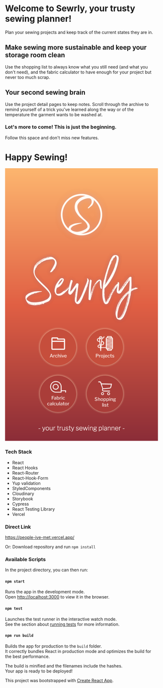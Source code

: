 # Welcome to Sewrly, your trusty sewing planner!

Plan your sewing projects and keep track of the current states they are in.

## Make sewing more sustainable and keep your storage room clean

Use the shopping list to always know what you still need (and what you don't need), and the fabric calculator to have enough for your project but never too much scrap.

## Your second sewing brain

Use the project detail pages to keep notes. Scroll through the archive to remind yourself of a trick you've learned along the way or of the temperature the garment wants to be washed at.

### Lot's more to come! This is just the beginning.

Follow this space and don't miss new features.

# Happy Sewing!

![demo](/demo_welcome.png)

### Tech Stack

- React
- React Hooks
- React-Router
- React-Hook-Form
- Yup validation
- StyledComponents
- Cloudinary
- Storybook
- Cypress
- React Testing Library
- Vercel

### Direct Link

https://people-ive-met.vercel.app/

Or:
Download repository and run
`npm install`

### Available Scripts

In the project directory, you can then run:

#### `npm start`

Runs the app in the development mode.<br />
Open [http://localhost:3000](http://localhost:3000) to view it in the browser.

#### `npm test`

Launches the test runner in the interactive watch mode.<br />
See the section about [running tests](https://facebook.github.io/create-react-app/docs/running-tests) for more information.

#### `npm run build`

Builds the app for production to the `build` folder.<br />
It correctly bundles React in production mode and optimizes the build for the best performance.

The build is minified and the filenames include the hashes.<br />
Your app is ready to be deployed!

This project was bootstrapped with [Create React App](https://github.com/facebook/create-react-app).
